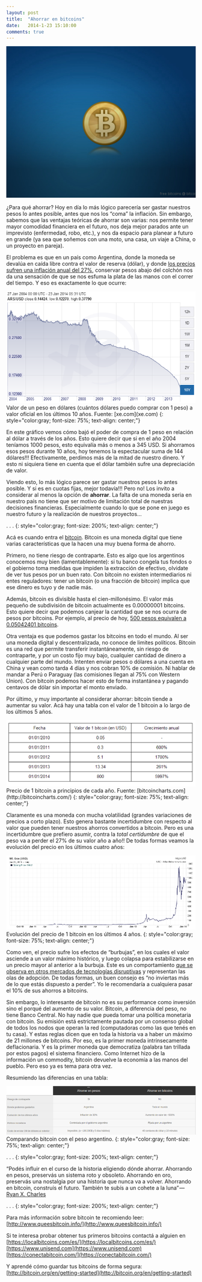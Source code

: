 ```yaml
---
layout: post
title:  "Ahorrar en bitcoins"
date:   2014-1-23 15:10:00
comments: true
---
```


<img class="btc" src="/img/ahorrar/1.jpeg">

¿Para qué ahorrar? Hoy en día lo más lógico parecería ser gastar nuestros pesos lo antes posible, antes que nos los “coma” la inflación. Sin embargo, sabemos que las ventajas teóricas de ahorrar son varias: nos permite tener mayor comodidad financiera en el futuro, nos deja mejor parados ante un imprevisto (enfermedad, robo, etc.), y nos da espacio para planear a futuro en grande (ya sea que soñemos con una moto, una casa, un viaje a China, o un proyecto en pareja).

El problema es que en un país como Argentina, donde la moneda se devalúa en caída libre contra el valor de reserva (dólar), y donde [los precios sufren una inflación anual del 27%](http://www.economist.com/category/print-sections/economic-and-financial-indicators), conservar pesos abajo del colchón nos da una sensación de que se nos esfuma la plata de las manos con el correr del tiempo. Y eso es exactamente lo que ocurre:

<img src="/img/ahorrar/2.png">
Valor de un peso en dólares (cuántos dólares puedo comprar con 1 peso) a valor oficial en los últimos 10 años. Fuente: [xe.com](xe.com)
{: style="color:gray; font-size: 75%; text-align: center;"}

En este gráfico vemos cómo bajó el poder de compra de 1 peso en relación al dólar a través de los años. Esto quiere decir que si en el año 2004 teníamos 1000 pesos, esto equivalía más o menos a 345 USD. Si ahorramos esos pesos durante 10 años, hoy tenemos la espectacular suma de 144 dólares!!! Efectivamente, perdimos más de la mitad de nuestro dinero. Y esto ni siquiera tiene en cuenta que el dólar también sufre una depreciación de valor.

Viendo esto, lo más lógico parece ser gastar nuestros pesos lo antes posible. Y si es en cuotas fijas, mejor todavía!!! Pero no! Los invito a considerar al menos la opción de **ahorrar**. La falta de una moneda seria en nuestro país no tiene que ser motivo de limitación total de nuestras decisiones financieras. Especialmente cuando lo que se pone en juego es nuestro futuro y la realización de nuestros proyectos…

. . .
{: style="color:gray; font-size: 200%; text-align: center;"}

Acá es cuando entra el [bitcoin](http://www.queesbitcoin.info/). Bitcoin es una moneda digital que tiene varias características que la hacen una muy buena forma de ahorro.

Primero, no tiene riesgo de contraparte. Esto es algo que los argentinos conocemos muy bien (lamentablemente): si tu banco congela tus fondos o el gobierno toma medidas que impiden la extracción de efectivo, olvidate de ver tus pesos por un buen rato. Con bitcoin no existen intermediarios ni entes reguladores: tener un bitcoin (o una fracción de bitcoin) implica que ese dinero es tuyo y de nadie más.

Además, bitcoin es divisible hasta el cien-millonésimo. El valor más pequeño de subdivisión de bitcoin actualmente es 0.00000001 bitcoins. Esto quiere decir que podemos canjear la cantidad que se nos ocurra de pesos por bitcoins. Por ejemplo, al precio de hoy, [500 pesos equivalen a 0.05042401 bitcoins](http://www.mercado-bitcoin.com.ar/calculator/coinbase/ars/500).

Otra ventaja es que podemos gastar los bitcoins en todo el mundo. Al ser una moneda digital y descentralizada, no conoce de limites políticos. Bitcoin es una red que permite transferir instantáneamente, sin riesgo de contraparte, y por un costo fijo muy bajo, cualquier cantidad de dinero a cualquier parte del mundo. Intenten enviar pesos o dólares a una cuenta en China y vean como tarda 4 días y nos cobran 10% de comisión. Ni hablar de mandar a Perú o Paraguay (las comisiones llegan al 75% con Western Union). Con bitcoin podemos hacer esto de forma instantánea y pagando centavos de dólar sin importar el monto enviado.

Por último, y muy importante al considerar ahorrar: bitcoin tiende a aumentar su valor. Acá hay una tabla con el valor de 1 bitcoin a lo largo de los últimos 5 años.

<img src="/img/ahorrar/3.png">
Precio de 1 bitcoin a principios de cada año. Fuente: [bitcoincharts.com](http://bitcoincharts.com/)
{: style="color:gray; font-size: 75%; text-align: center;"}

Claramente es una moneda con mucha volatilidad (grandes variaciones de precios a corto plazo). Esto genera bastante incertidumbre con respecto al valor que pueden tener nuestros ahorros convertidos a bitcoin. Pero es una incertidumbre que prefiero asumir, contra la *total certidumbre* de que el peso va a perder el 27% de su valor año a año!! De todas formas veamos la evolución del precio en los últimos cuatro años:

<img src="/img/ahorrar/4.png">
Evolución del precio de 1 bitcoin en los últimos 4 años.
{: style="color:gray; font-size: 75%; text-align: center;"}

Como ven, el precio sufre los efectos de “burbujas”, en los cuales el valor asciende a un valor máximo histórico, y luego colapsa para estabilizarse en un precio mayor al anterior a la burbuja. Este es un comportamiento [que se observa en otros mercados de tecnologías disruptivas](http://www-bcf.usc.edu/~tellis/radical.pdf) y representan las olas de adopción. De todas formas, un buen consejo es “no inviertas más de lo que estás dispuesto a perder”. Yo le recomendaría a cualquiera pasar el 10% de sus ahorros a bitcoins.

Sin embargo, lo interesante de bitcoin no es su performance como inversión sino el porqué del aumento de su valor. Bitcoin, a diferencia del peso, no tiene Banco Central. No hay nadie que pueda tomar una política monetaria con bitcoin. Su emisión está estrictamente pautada por un consenso global de todos los nodos que operan la red (computadoras como las que tenés en tu casa). Y estas reglas dicen que en toda la historia va a haber un máximo de 21 millones de bitcoins. Por eso, es la primer moneda intrínsecamente deflacionaria. Y es la primer moneda que democratiza (palabra tan trillada por estos pagos) el sistema financiero. Como Internet hizo de la información un commodity, bitcoin devuelve la economía a las manos del pueblo. Pero eso ya es tema para otra vez.

Resumiendo las diferencias en una tabla:

<img src="/img/ahorrar/5.png">
Comparando bitcoin con el peso argentino.
{: style="color:gray; font-size: 75%; text-align: center;"}

. . .
{: style="color:gray; font-size: 200%; text-align: center;"}

“Podés influir en el curso de la historia eligiendo dónde ahorrar. Ahorrando en pesos, preservás un sistema roto y obsoleto. Ahorrando en oro, preservás una nostalgia por una historia que nunca va a volver. Ahorrando en bitcoin, construís el futuro. También te subís a un cohete a la luna” — [Ryan X. Charles](https://medium.com/@ryanxcharles)

. . .
{: style="color:gray; font-size: 200%; text-align: center;"}

Para más información sobre bitcoin te recomiendo leer: 
[http://www.queesbitcoin.info/](http://www.queesbitcoin.info/)

Si te interesa probar obtener tus primeros bitcoins contactá a alguien en 
[https://localbitcoins.com/es/](https://localbitcoins.com/es/)
[https://www.unisend.com](https://www.unisend.com)
[https://conectabitcoin.com/](https://conectabitcoin.com/)

Y aprendé cómo guardar tus bitcoins de forma segura:
[http://bitcoin.org/en/getting-started](http://bitcoin.org/en/getting-started)